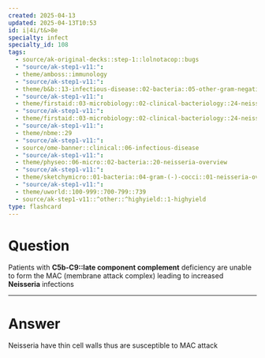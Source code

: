 ```yaml
---
created: 2025-04-13
updated: 2025-04-13T10:53
id: i|4i/t&>8e
specialty: infect
specialty_id: 108
tags:
  - source/ak-original-decks::step-1::lolnotacop::bugs
  - "source/ak-step1-v11:": 
  - theme/amboss::immunology
  - "source/ak-step1-v11:": 
  - theme/b&b::13-infectious-disease::02-bacteria::05-other-gram-negatives
  - "source/ak-step1-v11:": 
  - theme/firstaid::03-microbiology::02-clinical-bacteriology::24-neisseria
  - "source/ak-step1-v11:": 
  - theme/firstaid::03-microbiology::02-clinical-bacteriology::24-neisseria::*basics
  - "source/ak-step1-v11:": 
  - theme/nbme::29
  - "source/ak-step1-v11:": 
  - source/ome-banner::clinical::06-infectious-disease
  - "source/ak-step1-v11:": 
  - theme/physeo::06-micro::02-bacteria::20-neisseria-overview
  - "source/ak-step1-v11:": 
  - theme/sketchymicro::01-bacteria::04-gram-(-)-cocci::01-neisseria-overview
  - "source/ak-step1-v11:": 
  - theme/uworld::100-999::700-799::739
  - source/ak-step1-v11::^other::^highyield::1-highyield
type: flashcard
---
```


# Question
Patients with **C5b-C9::late component complement** deficiency are unable to form the MAC (membrane attack complex) leading to increased **Neisseria** infections

---

# Answer
Neisseria have thin cell walls thus are susceptible to MAC attack